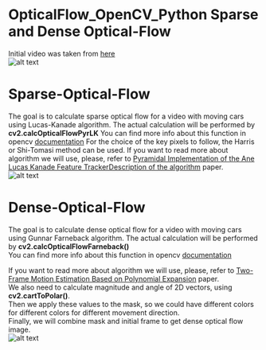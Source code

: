 # OpticalFlow_OpenCV_Python Sparse and Dense Optical-Flow
Initial video was taken from [here](https://www.pexels.com/video/cars-on-the-road-854745/)  
![alt text](https://media.giphy.com/media/LrX95dL1DsDPxYKi6V/giphy.gif)

# Sparse-Optical-Flow
The goal is to calculate sparse optical flow for a video with moving cars using Lucas-Kanade algorithm. The actual calculation will be performed by **cv2.calcOpticalFlowPyrLK**
You can find more info about this function in opencv [documentation](https://docs.opencv.org/3.4/dc/d6b/group__video__track.html#ga473e4b886d0bcc6b65831eb88ed93323)
For the choice of the key pixels to follow, the Harris or Shi-Tomasi method can be used.
If you want to read more about algorithm we will use, please, refer to [Pyramidal Implementation of the Ane Lucas Kanade Feature TrackerDescription of the algorithm](https://pdfs.semanticscholar.org/aa97/2b40c0f8e20b07e02d1fd320bc7ebadfdfc7.pdf) paper.  
![alt text](https://media.giphy.com/media/RJ1HpGFPAo0gKPAGBs/giphy.gif)

# Dense-Optical-Flow
The goal is to calculate dense optical flow for a video with moving cars using Gunnar Farneback algorithm.
The actual calculation will be performed by **cv2.calcOpticalFlowFarneback()**  
You can find more info about this function in opencv [documentation](https://docs.opencv.org/2.4/modules/video/doc/motion_analysis_and_object_tracking.html#calcopticalflowfarneback)

If you want to read more about algorithm we will use, please, refer to [Two-Frame Motion Estimation Based on Polynomial Expansion](http://www.diva-portal.org/smash/get/diva2:273847/FULLTEXT01.pdf) paper.  
We also need to calculate magnitude and angle of 2D vectors, using **cv2.cartToPolar()**.    
Then we apply these values to the mask, so we could have different colors for different colors for different movement direction.  
Finally, we will combine mask and initial frame to get dense optical flow image.  
![alt text](https://media.giphy.com/media/kyiUNnxHG2TKMOjZd1/giphy.gif)
